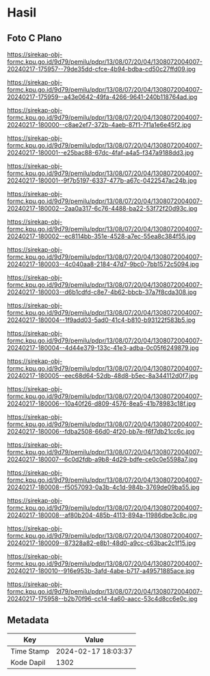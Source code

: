 # Hasil

## Foto C Plano

https://sirekap-obj-formc.kpu.go.id/9d79/pemilu/pdpr/13/08/07/20/04/1308072004007-20240217-175957--79de35dd-cfce-4b94-bdba-cd50c27ffd09.jpg

https://sirekap-obj-formc.kpu.go.id/9d79/pemilu/pdpr/13/08/07/20/04/1308072004007-20240217-175959--a43e0642-49fa-4266-9641-240b118764ad.jpg

https://sirekap-obj-formc.kpu.go.id/9d79/pemilu/pdpr/13/08/07/20/04/1308072004007-20240217-180000--c8ae2ef7-372b-4aeb-87f1-7f1a1e6e45f2.jpg

https://sirekap-obj-formc.kpu.go.id/9d79/pemilu/pdpr/13/08/07/20/04/1308072004007-20240217-180001--e25bac88-67dc-4faf-a4a5-f347a9188dd3.jpg

https://sirekap-obj-formc.kpu.go.id/9d79/pemilu/pdpr/13/08/07/20/04/1308072004007-20240217-180001--9f7b5197-6337-477b-a67c-0422547ac24b.jpg

https://sirekap-obj-formc.kpu.go.id/9d79/pemilu/pdpr/13/08/07/20/04/1308072004007-20240217-180002--2aa0a317-6c76-4488-ba22-53f72f20d93c.jpg

https://sirekap-obj-formc.kpu.go.id/9d79/pemilu/pdpr/13/08/07/20/04/1308072004007-20240217-180002--ec8114bb-351e-4528-a7ec-55ea8c384f55.jpg

https://sirekap-obj-formc.kpu.go.id/9d79/pemilu/pdpr/13/08/07/20/04/1308072004007-20240217-180003--4c040aa8-2184-47d7-9bc0-7bb1572c5094.jpg

https://sirekap-obj-formc.kpu.go.id/9d79/pemilu/pdpr/13/08/07/20/04/1308072004007-20240217-180003--d6b1cdfd-c8e7-4b62-bbcb-37a7f8cda308.jpg

https://sirekap-obj-formc.kpu.go.id/9d79/pemilu/pdpr/13/08/07/20/04/1308072004007-20240217-180004--1f9add03-5ad0-41c4-b810-b93122f583b5.jpg

https://sirekap-obj-formc.kpu.go.id/9d79/pemilu/pdpr/13/08/07/20/04/1308072004007-20240217-180004--4d44e379-133c-41e3-adba-0c05f6249879.jpg

https://sirekap-obj-formc.kpu.go.id/9d79/pemilu/pdpr/13/08/07/20/04/1308072004007-20240217-180005--eec68d64-52db-48d8-b5ec-8a344112d0f7.jpg

https://sirekap-obj-formc.kpu.go.id/9d79/pemilu/pdpr/13/08/07/20/04/1308072004007-20240217-180006--10a40f26-d809-4576-8ea5-41b78983c18f.jpg

https://sirekap-obj-formc.kpu.go.id/9d79/pemilu/pdpr/13/08/07/20/04/1308072004007-20240217-180006--fdba2508-66d0-4f20-bb7e-f6f7db21cc6c.jpg

https://sirekap-obj-formc.kpu.go.id/9d79/pemilu/pdpr/13/08/07/20/04/1308072004007-20240217-180007--6c0d2fdb-a9b8-4d29-bdfe-ce0c0e5598a7.jpg

https://sirekap-obj-formc.kpu.go.id/9d79/pemilu/pdpr/13/08/07/20/04/1308072004007-20240217-180008--f5057093-0a3b-4c1d-984b-3769de09ba55.jpg

https://sirekap-obj-formc.kpu.go.id/9d79/pemilu/pdpr/13/08/07/20/04/1308072004007-20240217-180008--af80b204-485b-4113-894a-11986dbe3c8c.jpg

https://sirekap-obj-formc.kpu.go.id/9d79/pemilu/pdpr/13/08/07/20/04/1308072004007-20240217-180009--87328a82-e8b1-48d0-a9cc-c63bac2c1f15.jpg

https://sirekap-obj-formc.kpu.go.id/9d79/pemilu/pdpr/13/08/07/20/04/1308072004007-20240217-180010--916e953b-3afd-4abe-b717-a49571885ace.jpg

https://sirekap-obj-formc.kpu.go.id/9d79/pemilu/pdpr/13/08/07/20/04/1308072004007-20240217-175958--b2b70f96-cc14-4a60-aacc-53c4d8cc6e0c.jpg


## Metadata

| Key        | Value               |
| ---------- | ------------------- |
| Time Stamp | 2024-02-17 18:03:37 |
| Kode Dapil | 1302                |



